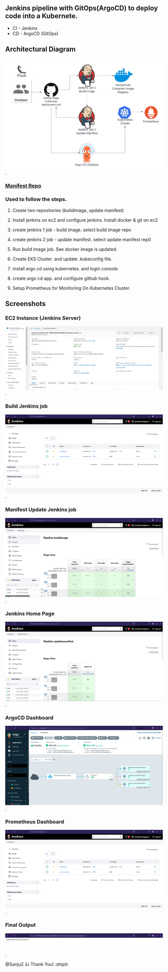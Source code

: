 ## Jenkins pipeline with GitOps(ArgoCD) to deploy code into a Kubernete. 

- CI - Jenkins 
- CD - ArgoCD (GitOps)

## Architectural Diagram
![ Architectural Diagram](Architecture-Diagram_GitOps_Project.png).

### [Manifest Repo](https://github.com/sanju2/manifest-repo)

### Used to follow the steps.

1. Create two repositories (buildimage, update manifest)

2. Install jenkins on ec2 and configure jenkins. Install docker & git on ec2

3. create jenkins 1 job - build image. select build image repo

4. create jenkins 2 job - update manifest. select update manifest rep0

5. Run build image job. See docker image is updated.

6. Create EKS Cluster. and update .kubeconfig file.

7. install argo cd using kubernetes. and login console.

8. create argo cd app. and configure github hook.

9. Setup Prometheus for Monitoring On Kubernetes Cluster.

## Screenshots

### EC2 Instance (Jenkins Server)
![Jenkins Server](screenshots/JenkinsServer.png).

### Build Jenkins job
![Jenkins Server 1](screenshots/Jenkins1.png).

### Manifest Update Jenkins job
![Jenkins Server 2](screenshots/Jenkins2.png).

### Jenkins Home Page
![Jenkins Server 3](screenshots/Jenkins3.png).

### ArgoCD Dashboard
![ArgoCD](screenshots/Argo-CD.png).

### Prometheus Dashboard
![Prometheus](screenshots/Jenkins1.png).

### Final Output
![Output](screenshots/Final_Output.png).

@Sanju2 :+1: Thank You! :shipit: